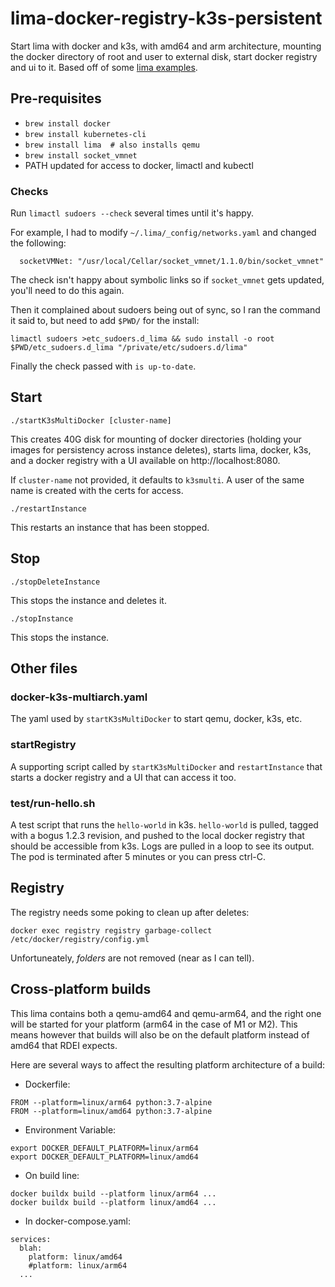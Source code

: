 # lima-docker-registry-k3s-persistent
Start lima with docker and k3s, with amd64 and arm architecture, mounting the docker directory of root and user to external disk, start docker registry and ui to it. Based off of some [lima examples](https://github.com/lima-vm/lima/tree/master/examples).

## Pre-requisites
* `brew install docker`
* `brew install kubernetes-cli`
* `brew install lima  # also installs qemu`
* `brew install socket_vmnet`
* PATH updated for access to docker, limactl and kubectl

### Checks
Run `limactl sudoers --check` several times until it's happy.

For example, I had to modify `~/.lima/_config/networks.yaml` and changed the following:
```
  socketVMNet: "/usr/local/Cellar/socket_vmnet/1.1.0/bin/socket_vmnet"
```

The check isn't happy about symbolic links so if `socket_vmnet` gets updated, you'll need to do this again.

Then it complained about sudoers being out of sync, so I ran the command it said to, but need to add `$PWD/` for the install:

```
limactl sudoers >etc_sudoers.d_lima && sudo install -o root $PWD/etc_sudoers.d_lima "/private/etc/sudoers.d/lima"
```

Finally the check passed with `is up-to-date`.

## Start
`./startK3sMultiDocker [cluster-name]`

This creates 40G disk for mounting of docker directories (holding your images for persistency across instance deletes), starts lima, docker, k3s, and a docker registry with a UI available on http://localhost:8080.

If `cluster-name` not provided, it defaults to `k3smulti`. A user of the same name is created with the certs for access.

`./restartInstance`

This restarts an instance that has been stopped.

## Stop
`./stopDeleteInstance`

This stops the instance and deletes it.

`./stopInstance`

This stops the instance.

## Other files
### docker-k3s-multiarch.yaml
The yaml used by `startK3sMultiDocker` to start qemu, docker, k3s, etc.
### startRegistry
A supporting script called by `startK3sMultiDocker` and `restartInstance` that starts a docker registry and a UI that can access it too.
### test/run-hello.sh
A test script that runs the `hello-world` in k3s. `hello-world` is pulled, tagged with a bogus 1.2.3 revision, and pushed to the local docker registry that should be accessible from k3s. Logs are pulled in a loop to see its output. The pod is terminated after 5 minutes or you can press ctrl-C.

## Registry
The registry needs some poking to clean up after deletes:
```
docker exec registry registry garbage-collect /etc/docker/registry/config.yml
```

Unfortuneately, _folders_ are not removed (near as I can tell).

## Cross-platform builds

This lima contains both a qemu-amd64 and qemu-arm64, and the right one will be started for your platform (arm64 in the case of M1 or M2). This means however that builds will also be on the default platform instead of amd64 that RDEI expects.

Here are several ways to affect the resulting platform architecture of a build:

* Dockerfile:
```
FROM --platform=linux/arm64 python:3.7-alpine
FROM --platform=linux/amd64 python:3.7-alpine
```
* Environment Variable:
```
export DOCKER_DEFAULT_PLATFORM=linux/arm64
export DOCKER_DEFAULT_PLATFORM=linux/amd64
```
* On build line:
```
docker buildx build --platform linux/arm64 ...
docker buildx build --platform linux/amd64 ...
```
* In docker-compose.yaml:
```
services:
  blah:
    platform: linux/amd64
    #platform: linux/arm64
  ...
```
